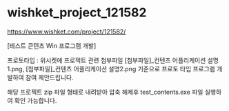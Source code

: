 # wishket_project_121582

https://www.wishket.com/project/121582/

[테스트 콘텐츠 Win 프로그램 개발]

프로토타입
  : 위시켓에 프로젝트 관련 첨부파일 [첨부파일]_컨텐츠 어플리케이션 설명1.png, [첨부파일]_컨텐츠 어플리케이션 설명2.png
  기준으로 프로토 타입 프로그램 개발하여 참여 제안드립니다.
  
해당 프로젝트 zip 파일 형태로 내려받아 압축 해제후 test_contents.exe 파일 실행하여 확인 가능합니다.
